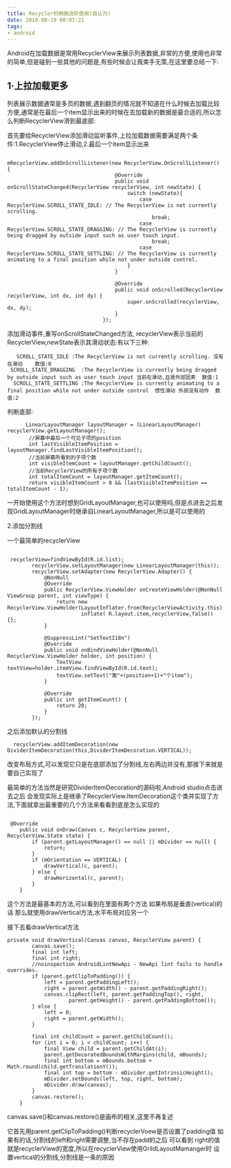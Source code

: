 ```yaml
---
title: Recycler的稍微进阶使用(自认为)
date: 2018-08-19 08:07:21
tags:
- android
---
```


Android在加载数据是常用RecyclerView来展示列表数据,非常的方便,使用也非常的简单,但是碰到一些其他的问题是,有些时候会让我束手无策,在这里要总结一下:

## 1·上拉加载更多

 列表展示数据通常是多页的数据,遇到翻页的情况就不知道在什么时候去加载比较方便,通常是在最后一个item显示出来的时候在去加载新的数据是最合适的,所以怎么判断RecyclerView滑到最底部:

 首先要给RecyclerView添加滑动监听事件,上拉加载数据需要满足两个条件:1.RecyclerView停止滑动,2.最后一个item显示出来


 ```

mRecyclerView.addOnScrollListener(new RecyclerView.OnScrollListener() {
                                    @Override
                                    public void onScrollStateChanged(RecyclerView recyclerView, int newState) {
                                        switch (newState){
                                            case RecyclerView.SCROLL_STATE_IDLE: // The RecyclerView is not currently scrolling.      
                                                break;
                                            case RecyclerView.SCROLL_STATE_DRAGGING: // The RecyclerView is currently being dragged by outside input such as user touch input.                                             
                                                break;
                                            case RecyclerView.SCROLL_STATE_SETTLING: // The RecyclerView is currently animating to a final position while not under outside control.                                              
                                        }
                                    }

                                    @Override
                                    public void onScrolled(RecyclerView recyclerView, int dx, int dy) {
                                        super.onScrolled(recyclerView, dx, dy);
                                    }
                                });
 ```


 添加滑动事件,重写onScrollStateChanged方法, recyclerView表示当前的RecyclerView,newState表示其滑动状态:有以下三种:

 ```
    SCROLL_STATE_IDLE :The RecyclerView is not currently scrolling. 没有在滑动    数值:0
  SCROLL_STATE_DRAGGING  :The RecyclerView is currently being dragged by outside input such as user touch input 当前在滑动,且是外部因素  数值:1
   SCROLL_STATE_SETTLING :The RecyclerView is currently animating to a final position while not under outside control  惯性滑动 外部没有动作  数值:2
 ```

 判断底部:

 ```
       LinearLayoutManager layoutManager = (LinearLayoutManager) recyclerView.getLayoutManager();
        //屏幕中最后一个可见子项的position
        int lastVisibleItemPosition = layoutManager.findLastVisibleItemPosition();
        //当前屏幕所看到的子项个数
        int visibleItemCount = layoutManager.getChildCount();
        //当前RecyclerView的所有子项个数
        int totalItemCount = layoutManager.getItemCount();
        return visibleItemCount > 0 && (lastVisibleItemPosition == totalItemCount - 1);

 ```

一开始使用这个方法时想到GridLayoutManager,也可以使用吗,但是点进去之后发现GridLayoutManager时继承自LinearLayoutManager,所以是可以使用的



2.添加分割线


一个最简单的recyclerView
```

 recyclerView=findViewById(R.id.list);
        recyclerView.setLayoutManager(new LinearLayoutManager(this));
        recyclerView.setAdapter(new RecyclerView.Adapter() {
            @NonNull
            @Override
            public RecyclerView.ViewHolder onCreateViewHolder(@NonNull ViewGroup parent, int viewType) {
                return new RecyclerView.ViewHolder(LayoutInflater.from(RecyclerViewActivity.this).
                        inflate( R.layout.item,recyclerView,false)) {};
            }

            @SuppressLint("SetTextI18n")
            @Override
            public void onBindViewHolder(@NonNull RecyclerView.ViewHolder holder, int position) {
                TextView textView=holder.itemView.findViewById(R.id.text);
                textView.setText("第"+(position+1)+"个item");
            }

            @Override
            public int getItemCount() {
                return 20;
            }
        });
```


之后添加默认的分割线  

```
  recyclerView.addItemDecoration(new DividerItemDecoration(this,DividerItemDecoration.VERTICAL));

```



改变布局方式,可以发现它只是在底部添加了分割线,左右两边并没有,那接下来就是要自己实现了


最简单的方法当然是研究DividerItemDecoration的源码啦,Android studio点击进去之后 会发现实际上是继承了RecyclerView.ItemDecoration这个类并实现了方法,下面就拿出最重要的几个方法来看看到底是怎么实现的


```

 @Override
    public void onDraw(Canvas c, RecyclerView parent, RecyclerView.State state) {
        if (parent.getLayoutManager() == null || mDivider == null) {
            return;
        }
        if (mOrientation == VERTICAL) {
            drawVertical(c, parent);
        } else {
            drawHorizontal(c, parent);
        }
    }
```

这个方法是最基本的方法,可以看到在里面有两个方法 如果布局是垂直(vertical)的话 那么就使用drawVertical方法,水平布局对应另一个


接下去看drawVertical方法

```
private void drawVertical(Canvas canvas, RecyclerView parent) {
        canvas.save();
        final int left;
        final int right;
        //noinspection AndroidLintNewApi - NewApi lint fails to handle overrides.
        if (parent.getClipToPadding()) {
            left = parent.getPaddingLeft();
            right = parent.getWidth() - parent.getPaddingRight();
            canvas.clipRect(left, parent.getPaddingTop(), right,
                    parent.getHeight() - parent.getPaddingBottom());
        } else {
            left = 0;
            right = parent.getWidth();
        }

        final int childCount = parent.getChildCount();
        for (int i = 0; i < childCount; i++) {
            final View child = parent.getChildAt(i);
            parent.getDecoratedBoundsWithMargins(child, mBounds);
            final int bottom = mBounds.bottom + Math.round(child.getTranslationY());
            final int top = bottom - mDivider.getIntrinsicHeight();
            mDivider.setBounds(left, top, right, bottom);
            mDivider.draw(canvas);
        }
        canvas.restore();
    }
```


canvas.save()和canvas.restore()是画布的相关,这里不再复述

它首先用parent.getClipToPadding()判断recyclerVoew是否设置了padding值 如果有的话,分割线的left和right需要调整,当不存在padd的之后 可以看到 right的值就是recyclerView的宽度,所以在recyclerView使用GrildLayoutMamanger时
设置vertical的分割线,分割线是一条的原因
